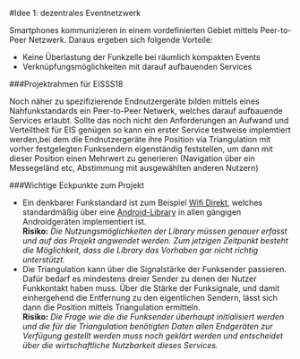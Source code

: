 ﻿#Idee 1: dezentrales Eventnetzwerk

Smartphones kommunizieren in einem vordefinierten Gebiet mittels Peer-to-Peer Netzwerk. Daraus ergeben sich folgende Vorteile:

-   Keine Überlastung der Funkzelle bei räumlich kompakten Events
-   Verknüpfungsmöglichkeiten mit darauf aufbauenden Services

###Projektrahmen für EISSS18

Noch näher zu spezifizierende Endnutzergeräte bilden mittels eines Nahfunkstandards ein Peer-to-Peer Netwerk, welches darauf aufbauende Services erlaubt. Sollte das noch nicht den Anforderungen an Aufwand und Verteiltheit für EIS genügen so kann ein erster Service testweise implemtiert werden,bei dem die Endnutzergeräte ihre Position via Triangulation mit vorher festgelegten Funksendern eigenständig feststellen, um dann mit dieser Position einen Mehrwert zu generieren (Navigation über ein Messegeländ etc, Abstimmung mit ausgewählten anderen Nutzern)

###Wichtige Eckpunkte zum Projekt

- Ein denkbarer Funkstandard ist zum Beispiel [Wifi Direkt](https://de.wikipedia.org/wiki/Wi-Fi_Direct), welches standardmäßig über eine                               [Android-Library](https://developer.android.com/reference/android/net/wifi/p2p/package-summary.html) in allen gängigen Androidgeräten implementiert ist. \
**Risiko:** _Die Nutzungsmöglichkeiten der Library müssen genauer erfasst und auf das Projekt angwendet werden. Zum jetzigen Zeitpunkt besteht die Möglichkeit, dass die Library das Vorhaben gar nicht richtig unterstützt._
- Die Triangulation kann über die Signalstärke der Funksender passieren. Dafür bedarf es mindestens dreier Sender zu denen der Nutzer Funkkontakt haben muss. Über die Stärke der Funksignale, und damit einhergehend die Entfernung zu den eigentlichen Sendern, lässt sich dann die Position mittels Triangulation ermitteln. \
**Risiko:**  _Die Frage wie die die Funksender überhaupt initialisiert werden und die für die Triangulation benötigten Daten allen Endgeräten zur Verfügung gestellt werden muss noch geklärt werden und entscheidet über die wirtschaftliche Nutzbarkeit dieses Services._
